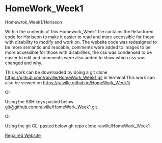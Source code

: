 # HomeWork_Week1

Homewrok_Week1/Horiseon

Within the contents of this Homework_Week1 file contains the Refactored code for Horiseon to make it easier to read and more accessible for those with disability to modify and work on. The website code was redesigned to be more semantic and readable, comments were added to images to be more accessible for those with disabilities, the css was condensed to be easier to edit and comments were also added to show which css was changed and why.

This work can be downloaded by doing a git clone https://github.com/raiville/HomeWork_Week1.git in terminal
This work can also be viewed on https://raiville.github.io/HomeWork_Week1/

Or 

Using the SSH keys pasted below
git@github.com:raiville/HomeWork_Week1.git

Or

Using the git CLI pasted below
gh repo clone raiville/HomeWork_Week1 

[Repaired Website](/images/capture.JPG)


